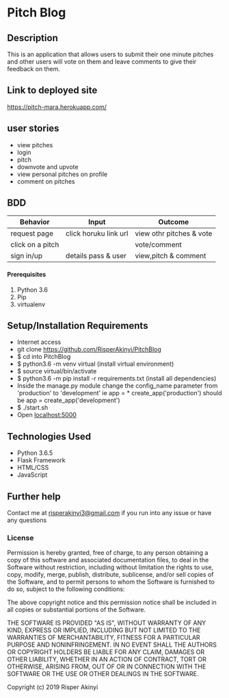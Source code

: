 # Pitch Blog

## Description
This is  an application that allows users to submit their one minute pitches and other users will vote on them and leave comments to give their feedback on them.

## Link to deployed site
https://pitch-mara.herokuapp.com/ 

## user stories
* view pitches
* login
* pitch
* downvote and upvote
* view personal pitches on profile
* comment on pitches

## BDD
| Behavior           | Input                 | Outcome                            |
| -------------------|-----------------------| -----------------------------------|
| request page       | click horuku link url | view othr pitches  & vote          |
| click on a pitch   |                       | vote/comment                       |
| sign in/up         | details pass & user   | view,pitch & comment               |

#### Prerequisites
1. Python 3.6
2. Pip
3. virtualenv

## Setup/Installation Requirements
* Internet access
* git clone https://github.com/RisperAkinyi/PitchBlog
* $ cd into PitchBlog
* $ python3.6 -m venv virtual (install virtual environment)
* $ source virtual/bin/activate
* $ python3.6 -m pip install -r requirements.txt (install all dependencies)
* Inside the manage.py module change the config_name parameter from 'production' to 'development' ie app = * create_app('production') should be app = create_app('development')
* $ ./start.sh
* Open [localhost:5000](http://127.0.0.1:5000/)

## Technologies Used
* Python 3.6.5
* Flask Framework
* HTML/CSS
* JavaScript

## Further help
Contact me at risperakinyi3@gmail.com if you run into any issue or have any questions

### License
Permission is hereby granted, free of charge, to any person obtaining a copy
of this software and associated documentation files, to deal
in the Software without restriction, including without limitation the rights
to use, copy, modify, merge, publish, distribute, sublicense, and/or sell
copies of the Software, and to permit persons to whom the Software is
furnished to do so, subject to the following conditions:

The above copyright notice and this permission notice shall be included in all
copies or substantial portions of the Software.

THE SOFTWARE IS PROVIDED "AS IS", WITHOUT WARRANTY OF ANY KIND, EXPRESS OR
IMPLIED, INCLUDING BUT NOT LIMITED TO THE WARRANTIES OF MERCHANTABILITY,
FITNESS FOR A PARTICULAR PURPOSE AND NONINFRINGEMENT. IN NO EVENT SHALL THE
AUTHORS OR COPYRIGHT HOLDERS BE LIABLE FOR ANY CLAIM, DAMAGES OR OTHER
LIABILITY, WHETHER IN AN ACTION OF CONTRACT, TORT OR OTHERWISE, ARISING FROM,
OUT OF OR IN CONNECTION WITH THE SOFTWARE OR THE USE OR OTHER DEALINGS IN THE
SOFTWARE.

Copyright (c) 2019 Risper Akinyi




